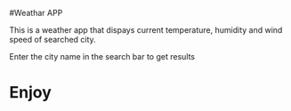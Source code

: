 #Weathar APP

This is a weather app that dispays current temperature, humidity and wind speed of searched city.

Enter the city name in the search bar to get results

# Enjoy